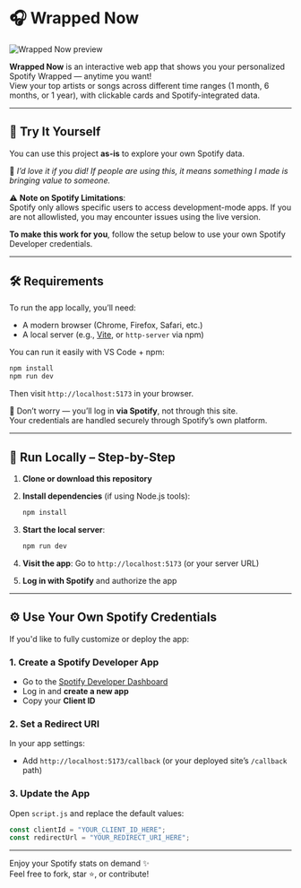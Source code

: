 # 🎧 Wrapped Now

![Wrapped Now preview](example.png)

**Wrapped Now** is an interactive web app that shows you your personalized Spotify Wrapped — anytime you want!  
View your top artists or songs across different time ranges (1 month, 6 months, or 1 year), with clickable cards and Spotify-integrated data.

---

## 🚀 Try It Yourself

You can use this project **as-is** to explore your own Spotify data.

💬 _I’d love it if you did! If people are using this, it means something I made is bringing value to someone._

⚠️ **Note on Spotify Limitations**:  
Spotify only allows specific users to access development-mode apps. If you are not allowlisted, you may encounter issues using the live version.

**To make this work for you**, follow the setup below to use your own Spotify Developer credentials.

---

## 🛠 Requirements

To run the app locally, you’ll need:

- A modern browser (Chrome, Firefox, Safari, etc.)
- A local server (e.g., [Vite](https://vitejs.dev/), or `http-server` via npm)

You can run it easily with VS Code + npm:

```bash
npm install
npm run dev
```

Then visit `http://localhost:5173` in your browser.

🔐 Don’t worry — you’ll log in **via Spotify**, not through this site.  
Your credentials are handled securely through Spotify’s own platform.

---

## 🧪 Run Locally – Step-by-Step

1. **Clone or download this repository**

2. **Install dependencies** (if using Node.js tools):
   ```bash
   npm install
   ```

3. **Start the local server**:
   ```bash
   npm run dev
   ```

4. **Visit the app**:
   Go to `http://localhost:5173` (or your server URL)

5. **Log in with Spotify** and authorize the app

---

## ⚙️ Use Your Own Spotify Credentials

If you'd like to fully customize or deploy the app:

### 1. Create a Spotify Developer App

- Go to the [Spotify Developer Dashboard](https://developer.spotify.com/dashboard/applications)
- Log in and **create a new app**
- Copy your **Client ID**

### 2. Set a Redirect URI

In your app settings:
- Add `http://localhost:5173/callback` (or your deployed site’s `/callback` path)

### 3. Update the App

Open `script.js` and replace the default values:

```js
const clientId = "YOUR_CLIENT_ID_HERE";
const redirectUrl = "YOUR_REDIRECT_URI_HERE";
```

---

Enjoy your Spotify stats on demand ✨  
Feel free to fork, star ⭐, or contribute!
